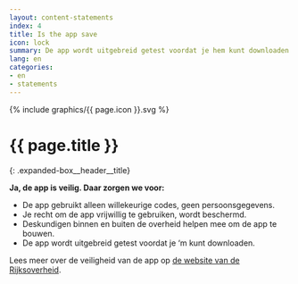 ```yaml
---
layout: content-statements
index: 4
title: Is the app save
icon: lock
summary: De app wordt uitgebreid getest voordat je hem kunt downloaden.  
lang: en
categories:
- en
- statements
---
```


<div class="expanded-box__header__icon">
  {% include graphics/{{ page.icon }}.svg %}
</div>

# {{ page.title }}
{: .expanded-box__header__title}

**Ja, de app is veilig. Daar zorgen we voor:**

- De app gebruikt alleen willekeurige codes, geen persoonsgegevens. 
- Je recht om de app vrijwillig te gebruiken, wordt beschermd. 
- Deskundigen binnen en buiten de overheid helpen mee om de app te bouwen. 
- De app wordt uitgebreid getest voordat je ‘m kunt downloaden.

Lees meer over de veiligheid van de app op [de website van de Rijksoverheid](https://www.rijksoverheid.nl/onderwerpen/coronavirus-app/vraag-en-antwoord/hoe-zorgt-de-overheid-ervoor-dat-de-corona-app-veilig-is).

